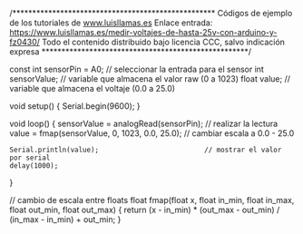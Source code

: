 /***************************************************
Códigos de ejemplo de los tutoriales de www.luisllamas.es
Enlace entrada: https://www.luisllamas.es/medir-voltajes-de-hasta-25v-con-arduino-y-fz0430/
Todo el contenido distribuido bajo licencia CCC, salvo indicación expresa
****************************************************/

const int sensorPin = A0;   // seleccionar la entrada para el sensor
int sensorValue;			// variable que almacena el valor raw (0 a 1023)
float value;				// variable que almacena el voltaje (0.0 a 25.0)

void setup() {
	Serial.begin(9600);
}

void loop() {
	sensorValue = analogRead(sensorPin);		    // realizar la lectura
	value = fmap(sensorValue, 0, 1023, 0.0, 25.0);   // cambiar escala a 0.0 - 25.0

	Serial.println(value);							// mostrar el valor por serial
	delay(1000);
}

// cambio de escala entre floats
float fmap(float x, float in_min, float in_max, float out_min, float out_max)
{
	return (x - in_min) * (out_max - out_min) / (in_max - in_min) + out_min;
}